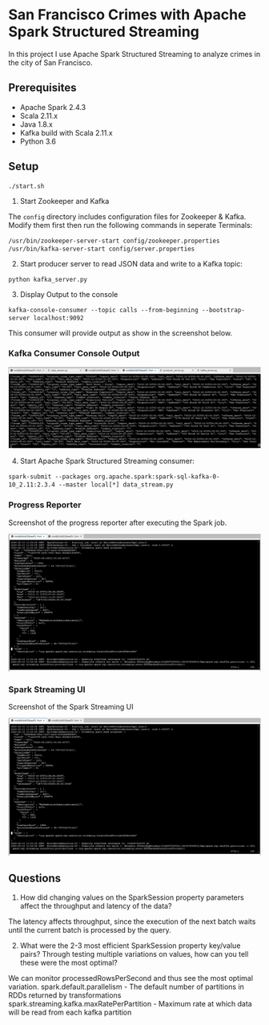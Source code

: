 # San Francisco Crimes with Apache Spark Structured Streaming

In this project I use Apache Spark Structured Streaming to analyze crimes in the city of San Francisco.

## Prerequisites
* Apache Spark 2.4.3
* Scala 2.11.x
* Java 1.8.x
* Kafka build with Scala 2.11.x
* Python 3.6

## Setup
```
./start.sh
```


1. Start Zookeeper and Kafka

The `config` directory includes configuration files for  Zookeeper & Kafka. Modify them first then run the following commands in seperate Terminals:

```
/usr/bin/zookeeper-server-start config/zookeeper.properties
/usr/bin/kafka-server-start config/server.properties
```


2. Start  producer server to read JSON data and write to a Kafka topic:
```
python kafka_server.py
```

3. Display Output to the console
```
kafka-console-consumer --topic calls --from-beginning --bootstrap-server localhost:9092
```
This consumer will provide output as show in the screenshot below.
### Kafka Consumer Console Output

![kafka consumer output](https://github.com/Sichon3/Data-Streaming-Nanodegree-SF-Crime-Data-Project-Files/blob/master/Kafka%20Consumer%20Console%20OutputV2.PNG)



4. Start Apache Spark Structured Streaming consumer:
```
spark-submit --packages org.apache.spark:spark-sql-kafka-0-10_2.11:2.3.4 --master local[*] data_stream.py
```


### Progress Reporter
Screenshot of the progress reporter after executing the Spark job.

![kafka consumer output](https://github.com/Sichon3/Data-Streaming-Nanodegree-SF-Crime-Data-Project-Files/blob/master/Progress%20ReportV2.PNG)


### Spark Streaming UI
Screenshot of the Spark Streaming UI 

![kafka consumer output](https://github.com/Sichon3/Data-Streaming-Nanodegree-SF-Crime-Data-Project-Files/blob/master/Progress%20ReportV2.PNG)


## Questions

1. How did changing values on the SparkSession property parameters affect the throughput and latency of the data?

The latency affects throughput, since the execution of the next batch waits until the current batch is processed by the query. 

2. What were the 2-3 most efficient SparkSession property key/value pairs? Through testing multiple variations on values, how can you tell these were the most optimal?

We can monitor processedRowsPerSecond and thus see the most optimal variation.
spark.default.parallelism - The default number of partitions in RDDs returned by transformations spark.streaming.kafka.maxRatePerPartition - Maximum rate at which data will be read from each kafka partition
